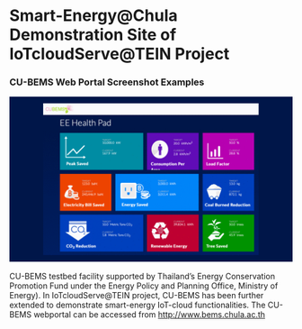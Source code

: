 # Smart-Energy@Chula Demonstration Site of IoTcloudServe@TEIN Project

### CU-BEMS Web Portal Screenshot Examples
![alt text](https://github.com/IoTcloudServe/Smart-Energy-Chula/blob/master/About%20CU-BEMS/cubems_screenshots.gif)

CU-BEMS testbed facility supported by Thailand’s Energy Conservation Promotion Fund under the Energy Policy and Planning Office, Ministry of Energy). In IoTcloudServe@TEIN project, CU-BEMS has been further extended to demonstrate smart-energy IoT-cloud functionalities. The CU-BEMS webportal can be accessed from http://www.bems.chula.ac.th
